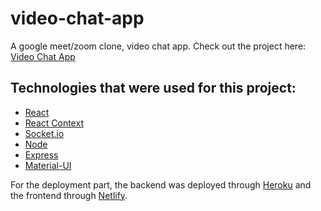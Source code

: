 # video-chat-app
A google meet/zoom clone, video chat app.
Check out the project here: [Video Chat App](https://video-chat-clone-app.netlify.app/)

## Technologies that were used for this project:
- [React](https://reactjs.org/)
- [React Context](https://reactjs.org/docs/context.html)
- [Socket.io](https://socket.io/)
- [Node](https://nodejs.org/en/)
- [Express](https://expressjs.com/)
- [Material-UI](https://material-ui.com/)

For the deployment part, the backend was deployed through [Heroku](https://www.heroku.com/) and the frontend through [Netlify](https://www.netlify.com/).
